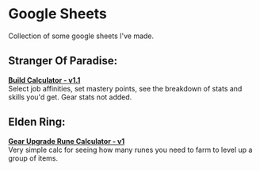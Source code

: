 # Google Sheets
Collection of some google sheets I've made.

## Stranger Of Paradise:
**[Build Calculator - v1.1](https://docs.google.com/spreadsheets/d/1jGK6kRwX-cik9FrJDGgc1A2m8fiFLjRDlPb59hlGcFg/edit?usp=sharing)**  
Select job affinities, set mastery points, see the breakdown of stats and skills you'd get. Gear stats not added.

## Elden Ring:
**[Gear Upgrade Rune Calculator - v1](https://docs.google.com/spreadsheets/d/1zy5sKEWB1ykiLoUHwjbZM6rZkhQzXxl3Z2WInGv3Jr4/edit?usp=sharing)**  
Very simple calc for seeing how many runes you need to farm to level up a group of items.
